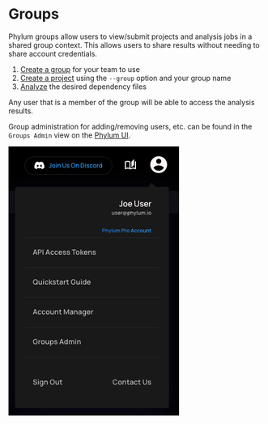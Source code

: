 # Groups

Phylum groups allow users to view/submit projects and analysis jobs in a shared group context. This allows users to share results without needing to share account credentials.

1. [Create a group](https://docs.phylum.io/docs/phylum_group_create) for your team to use
2. [Create a project](https://docs.phylum.io/docs/phylum_project_create) using the `--group` option and your group name
3. [Analyze](https://docs.phylum.io/docs/phylum_analyze) the desired dependency files

Any user that is a member of the group will be able to access the analysis results.

Group administration for adding/removing users, etc. can be found in the `Groups Admin` view on the [Phylum UI](https://app.phylum.io/auth/login).

![user menu](../../assets/user-menu.png)
